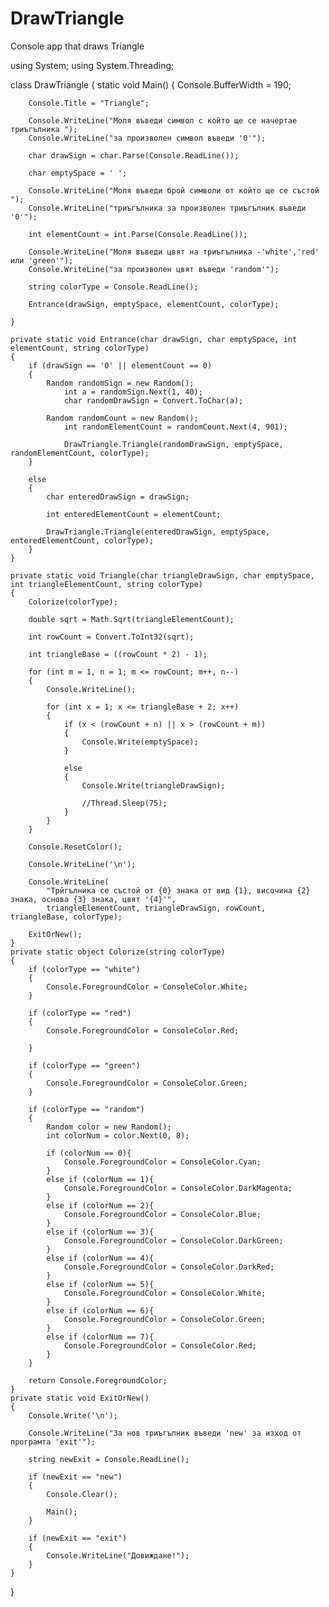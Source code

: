 DrawTriangle
============

Console app that draws Triangle

using System;
using System.Threading;

class DrawTriangle
{
    static void Main()
    {
        Console.BufferWidth = 190;

        Console.Title = "Triangle";

        Console.WriteLine("Моля въведи символ с който ще се начертае триъгълника ");
        Console.WriteLine("за произволен символ въведи '0'");

        char drawSign = char.Parse(Console.ReadLine());

        char emptySpace = ' ';

        Console.WriteLine("Моля въведи брой символи от който ще се състой ");
        Console.WriteLine("триъгълника за произволен триъгълник въведи '0'");

        int elementCount = int.Parse(Console.ReadLine());

        Console.WriteLine("Моля въведи цвят на триъгълника -'white','red' или 'green'");
        Console.WriteLine("за произволен цвят въведи 'random'");

        string colorType = Console.ReadLine();
        
        Entrance(drawSign, emptySpace, elementCount, colorType);

    }

    private static void Entrance(char drawSign, char emptySpace, int elementCount, string colorType)
    {
        if (drawSign == '0' || elementCount == 0)
        {
            Random randomSign = new Random();
                int a = randomSign.Next(1, 40);
                char randomDrawSign = Convert.ToChar(a);

            Random randomCount = new Random();
                int randomElementCount = randomCount.Next(4, 901);

                DrawTriangle.Triangle(randomDrawSign, emptySpace, randomElementCount, colorType);
        }

        else
        {
            char enteredDrawSign = drawSign;

            int enteredElementCount = elementCount;

            DrawTriangle.Triangle(enteredDrawSign, emptySpace, enteredElementCount, colorType);
        }
    }

    private static void Triangle(char triangleDrawSign, char emptySpace, int triangleElementCount, string colorType)
    {
        Colorize(colorType);
        
        double sqrt = Math.Sqrt(triangleElementCount);
       
        int rowCount = Convert.ToInt32(sqrt);
        
        int triangleBase = ((rowCount * 2) - 1);

        for (int m = 1, n = 1; m <= rowCount; m++, n--)
        {
            Console.WriteLine();

            for (int x = 1; x <= triangleBase + 2; x++)
            {
                if (x < (rowCount + n) || x > (rowCount + m))
                {
                    Console.Write(emptySpace);
                }

                else
                {
                    Console.Write(triangleDrawSign);
            
                    //Thread.Sleep(75);
                }
            }
        }

        Console.ResetColor();

        Console.WriteLine('\n');

        Console.WriteLine(
            "Трйгълника се състой от {0} знака от вид {1}, височина {2} знака, основа {3} знака, цвят '{4}'",
            triangleElementCount, triangleDrawSign, rowCount, triangleBase, colorType);

        ExitOrNew();
    }
    private static object Colorize(string colorType)
    {
        if (colorType == "white")
        {
            Console.ForegroundColor = ConsoleColor.White;
        }

        if (colorType == "red")
        {
            Console.ForegroundColor = ConsoleColor.Red;

        }

        if (colorType == "green")
        {
            Console.ForegroundColor = ConsoleColor.Green;
        }

        if (colorType == "random")
        {
            Random color = new Random();
            int colorNum = color.Next(0, 8);

            if (colorNum == 0){
                Console.ForegroundColor = ConsoleColor.Cyan;
            }
            else if (colorNum == 1){
                Console.ForegroundColor = ConsoleColor.DarkMagenta;
            }
            else if (colorNum == 2){
                Console.ForegroundColor = ConsoleColor.Blue;
            }
            else if (colorNum == 3){
                Console.ForegroundColor = ConsoleColor.DarkGreen;
            }
            else if (colorNum == 4){
                Console.ForegroundColor = ConsoleColor.DarkRed;
            }
            else if (colorNum == 5){
                Console.ForegroundColor = ConsoleColor.White;
            }
            else if (colorNum == 6){
                Console.ForegroundColor = ConsoleColor.Green;
            }
            else if (colorNum == 7){
                Console.ForegroundColor = ConsoleColor.Red;
            }
        }

        return Console.ForegroundColor;
    }
    private static void ExitOrNew()
    {
        Console.Write('\n');

        Console.WriteLine("За нов триъгълник въведи 'new' за изход от програмта 'exit'");

        string newExit = Console.ReadLine();

        if (newExit == "new")
        {
            Console.Clear();
            
            Main();
        }

        if (newExit == "exit")
        {
            Console.WriteLine("Довиждане!");
        }
    }
}

